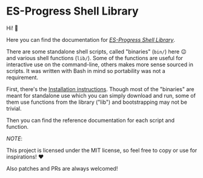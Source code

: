 # ES-Progress Shell Library

Hi! :cowboy_hat_face:

Here you can find the documentation for [_ES-Progress Shell Library_](https://github.com/es-progress/shell).

There are some standalone shell scripts, called "binaries" (`bin/`) here :wink: and various shell functions (`lib/`).
Some of the functions are useful for interactive use on the command-line, others makes more sense sourced in scripts.
It was written with Bash in mind so portability was not a requirement.

First, there's the [Installation instructions](install.md).
Though most of the "binaries" are meant for standalone use which you can simply download and run,
some of them use functions from the library ("lib") and bootstrapping may not be trivial.

Then you can find the reference documentation for each script and function.

_NOTE_:

This project is licensed under the MIT license, so feel free to copy or use for inspirations! :heart:

Also patches and PRs are always welcomed!
